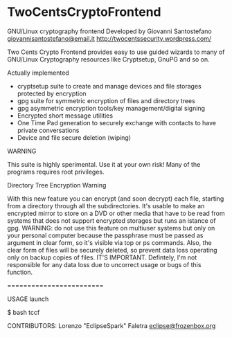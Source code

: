 TwoCentsCryptoFrontend
======================

GNU/Linux cryptography frontend
Developed by Giovanni Santostefano <giovannisantostefano@email.it>
http://twocentssecurity.wordpress.com/

Two Cents Crypto Frontend provides easy to use guided wizards to many of GNU/Linux Cryptography resources like Cryptsetup, GnuPG and so on.

Actually implemented
* cryptsetup suite to create and manage devices and file storages protected by encryption
* gpg suite for symmetric encryption of files and directory trees
* gpg asymmetric encryption tools/key management/digital signing
* Encrypted short message utilities
* One Time Pad generation to securely exchange with contacts to have private conversations
* Device and file secure deletion (wiping)


WARNING

This suite is highly sperimental. Use it at your own risk!
Many of the programs requires root privileges.



Directory Tree Encryption Warning

With this new feature you can encrypt (and soon decrypt) each file, starting
from a directory through all the subdirectories. It's usable to make an encrypted
mirror to store on a DVD or other media that have to be read from systems that
does not support encrypted storages but runs an istance of gpg. WARNING: do not
use this feature on multiuser systems but only on your personal computer because
the passphrase must be passed as argument in clear form, so it's visible via top
or ps commands. Also, the clear form of files will be securely deleted, so prevent
data loss operating only on backup copies of files. IT'S IMPORTANT. Defintely, I'm 
not responsible for any data loss due to uncorrect usage or bugs of this function.


========================

USAGE
launch

$ bash tccf

CONTRIBUTORS: 
Lorenzo "EclipseSpark" Faletra <eclipse@frozenbox.org>
